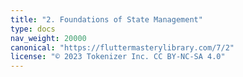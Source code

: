 ```yaml
---
title: "2. Foundations of State Management"
type: docs
nav_weight: 20000
canonical: "https://fluttermasterylibrary.com/7/2"
license: "© 2023 Tokenizer Inc. CC BY-NC-SA 4.0"
---
```

